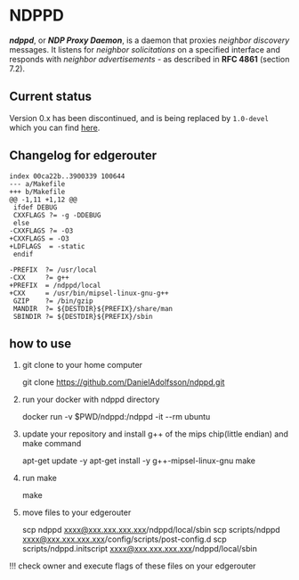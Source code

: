 # NDPPD

***ndppd***, or ***NDP Proxy Daemon***, is a daemon that proxies *neighbor discovery* messages. It listens for *neighbor solicitations* on a
specified interface and responds with *neighbor advertisements* - as described in **RFC 4861** (section 7.2).

## Current status

Version 0.x has been discontinued, and is being replaced by `1.0-devel` which you can find
[here](https://github.com/DanielAdolfsson/ndppd/tree/1.0-devel).

## Changelog for edgerouter

    index 00ca22b..3900339 100644
    --- a/Makefile
    +++ b/Makefile
    @@ -1,11 +1,12 @@
     ifdef DEBUG
     CXXFLAGS ?= -g -DDEBUG
     else
    -CXXFLAGS ?= -O3
    +CXXFLAGS = -O3
    +LDFLAGS  = -static
     endif

    -PREFIX  ?= /usr/local
    -CXX     ?= g++
    +PREFIX  = /ndppd/local
    +CXX     = /usr/bin/mipsel-linux-gnu-g++
     GZIP    ?= /bin/gzip
     MANDIR  ?= ${DESTDIR}${PREFIX}/share/man
     SBINDIR ?= ${DESTDIR}${PREFIX}/sbin

## how to use

1) git clone to your home computer

    git clone https://github.com/DanielAdolfsson/ndppd.git

3) run your docker with ndppd directory

    docker run -v $PWD/ndppd:/ndppd -it --rm ubuntu

4) update your repository and install g++ of the mips chip(little endian) and make command

    apt-get update -y
    apt-get install -y g++-mipsel-linux-gnu make

5) run make

    make

6) move files to your edgerouter

    scp ndppd xxxx@xxx.xxx.xxx.xxx/ndppd/local/sbin
    scp scripts/ndppd xxxx@xxx.xxx.xxx.xxx/config/scripts/post-config.d
    scp scripts/ndppd.initscript xxxx@xxx.xxx.xxx.xxx/ndppd/local/sbin

!!! check owner and execute flags of these files on your edgerouter